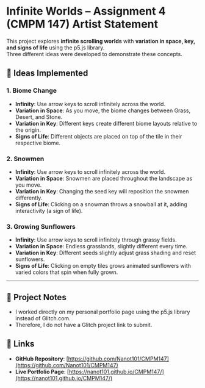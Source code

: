 # Infinite Worlds – Assignment 4 (CMPM 147) Artist Statement

This project explores **infinite scrolling worlds** with **variation in space, key, and signs of life** using the p5.js library.  
Three different ideas were developed to demonstrate these concepts.

## 📜 Ideas Implemented

### 1. Biome Change
- **Infinity**: Use arrow keys to scroll infinitely across the world.
- **Variation in Space**: As you move, the biome changes between Grass, Desert, and Stone.
- **Variation in Key**: Different keys create different biome layouts relative to the origin.
- **Signs of Life**: Different objects are placed on top of the tile in their respective biome. 
### 2. Snowmen
- **Infinity**: Use arrow keys to scroll infinitely across the world.
- **Variation in Space**: Snowmen are placed throughout the landscape as you move.
- **Variation in Key**: Changing the seed key will reposition the snowmen differently.
- **Signs of Life**: Clicking on a snowman throws a snowball at it, adding interactivity (a sign of life).

### 3. Growing Sunflowers
- **Infinity**: Use arrow keys to scroll infinitely through grassy fields.
- **Variation in Space**: Endless grasslands, slightly different every time.
- **Variation in Key**: Different seeds slightly adjust grass shading and reset sunflowers.
- **Signs of Life**: Clicking on empty tiles grows animated sunflowers with varied colors that spin when fully grown.

---

## 📂 Project Notes
- I worked directly on my personal portfolio page using the p5.js library instead of Glitch.com.
- Therefore, I do not have a Glitch project link to submit.

## 🔗 Links
- **GitHub Repository**: [https://github.com/Nanot101/CMPM147](https://github.com/Nanot101/CMPM147)  
- **Live Portfolio Page**: [https://nanot101.github.io/CMPM147/](https://nanot101.github.io/CMPM147/)
